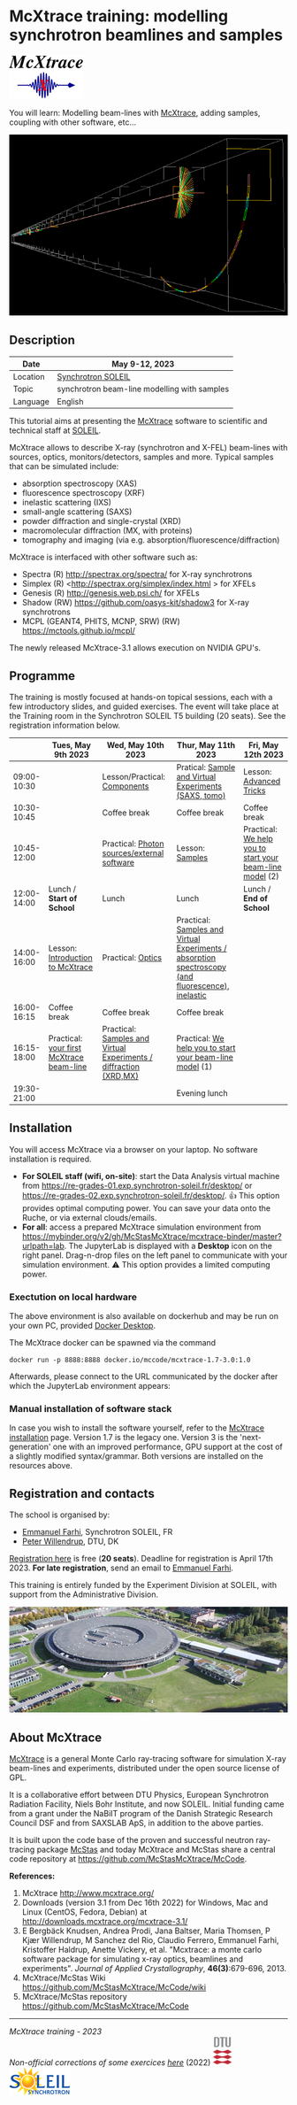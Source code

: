# McXtrace training: modelling synchrotron beamlines and samples

![McXtrace](images/mcxtrace-logo.png  "McXtrace")

You will learn: Modelling beam-lines with [McXtrace](http://www.mcxtrace.org/), adding samples, coupling with other software, etc...

![McXtrace diff](images/mcxtrace-diff.png  "McXtrace diff")

## Description

| Date | May 9-12, 2023 |
| --------|-------------------|
|Location |  	[Synchrotron SOLEIL](https://www.synchrotron-soleil.fr/fr) |
| Topic | synchrotron beam-line modelling with samples |
| Language | English |

This tutorial aims at presenting the [McXtrace](http://www.mcxtrace.org) software to scientific and technical staff at [SOLEIL](https://www.synchrotron-soleil.fr/fr).

McXtrace allows to describe X-ray (synchrotron and X-FEL) beam-lines with sources, optics, monitors/detectors, samples and more. 
Typical samples that can be simulated include:
- absorption spectroscopy (XAS)
- fluorescence spectroscopy (XRF)
- inelastic scattering (IXS)
- small-angle scattering (SAXS)
- powder diffraction and single-crystal (XRD)
- macromolecular diffraction (MX, with proteins)
- tomography and imaging (via e.g. absorption/fluorescence/diffraction)

McXtrace is interfaced with other software such as:
- Spectra (R) <http://spectrax.org/spectra/> for X-ray synchrotrons
- Simplex (R) <http://spectrax.org/simplex/index.html > for XFELs
- Genesis (R) <http://genesis.web.psi.ch/> for XFELs
- Shadow (RW) <https://github.com/oasys-kit/shadow3> for X-ray synchrotrons
- MCPL (GEANT4, PHITS, MCNP, SRW) (RW) <https://mctools.github.io/mcpl/>

The newly released McXtrace-3.1 allows execution on NVIDIA GPU's.

## Programme

The training is mostly focused at hands-on topical sessions, each with a few introductory slides, and guided exercises. The event will take place at the Training room in the Synchrotron SOLEIL T5 building (20 seats). See the registration information below.

|       |  Tues, May 9th 2023 | Wed, May 10th 2023 | Thur, May 11th 2023 | Fri, May 12th 2023 |
|-------|-------------------|----------------------------|----------------------------|-----------------------|
| 09:00-10:30 | |  Lesson/Practical: [Components](https://github.com/McStasMcXtrace/Schools/tree/master/2023/SOLEIL_May_2023/Day2_Wednesday_May_10th/3_Components) | Pratical: [Sample and Virtual Experiments (SAXS, tomo)](https://github.com/McStasMcXtrace/Schools/tree/master/2023/SOLEIL_May_2023/Day3_Thursday_May_11th/9_Practical_Virtual_Exp_tomo) | Lesson: [Advanced Tricks](https://github.com/McStasMcXtrace/Schools/tree/master/2023/SOLEIL_May_2023/Day4_Friday_May_12th/11_Advanced_Tricks) | 
| 10:30-10:45 | |	Coffee break | Coffee break | Coffee break |
| 10:45-12:00 | | Practical: [Photon sources/external software](https://github.com/McStasMcXtrace/Schools/tree/master/2023/SOLEIL_May_2023/Day2_Wednesday_May_10th/4_Sources) | Lesson: [Samples](https://github.com/McStasMcXtrace/Schools/tree/master/2023/SOLEIL_May_2023/Day3_Thursday_May_11th/7_Samples) | Practical: [We help you to start your beam-line model](https://github.com/McStasMcXtrace/Schools/tree/master/2023/SOLEIL_May_2023/Day3_Thursday_May_11th/10_Starting_your_own_beam_line) (2) |
| 12:00-14:00 |	Lunch / **Start of School** |	Lunch | Lunch | Lunch / **End of School** |
| 14:00-16:00 |Lesson: [Introduction to McXtrace](https://github.com/McStasMcXtrace/Schools/tree/master/2023/SOLEIL_May_2023/Day1_Tuesday_May_9th/1_Introduction)  | Practical: [Optics](https://github.com/McStasMcXtrace/Schools/tree/master/2023/SOLEIL_May_2023/Day2_Wednesday_May_10th/5_Optics) | Practical: [Samples and Virtual Experiments / absorption spectroscopy (and fluorescence), inelastic](https://github.com/McStasMcXtrace/Schools/tree/master/2023/SOLEIL_May_2023/Day3_Thursday_May_11th/8_Practical_Virtual_Exp_spectroscopy) | |
| 16:00-16:15 |	Coffee break |	Coffee break |	Coffee break |	 |
| 16:15-18:00 |Practical: [your first McXtrace beam-line](https://github.com/McStasMcXtrace/Schools/tree/master/2023/SOLEIL_May_2023/Day1_Tuesday_May_9th/2_1st_Beamline) | Practical: [Samples and Virtual Experiments / diffraction (XRD,MX)](https://github.com/McStasMcXtrace/Schools/tree/master/2023/SOLEIL_May_2023/Day2_Wednesday_May_10th/6_Practical_Virtual_Exp_diffraction)  | Practical: [We help you to start your beam-line model](https://github.com/McStasMcXtrace/Schools/tree/master/2023/SOLEIL_May_2023/Day3_Thursday_May_11th/10_Starting_your_own_beam_line) (1) | |
| 19:30-21:00 | | | Evening lunch | |

## Installation

You will access McXtrace via a browser on your laptop. No software installation is required.

- **For SOLEIL staff (wifi, on-site)**: start the Data Analysis virtual machine from <https://re-grades-01.exp.synchrotron-soleil.fr/desktop/> or <https://re-grades-02.exp.synchrotron-soleil.fr/desktop/>. :+1: This option provides optimal computing power. You can save your data onto the Ruche, or via external clouds/emails.
- **For all**: access a prepared McXtrace simulation environment from <https://mybinder.org/v2/gh/McStasMcXtrace/mcxtrace-binder/master?urlpath=lab>. The JupyterLab is displayed with a __Desktop__ icon on the right panel. Drag-n-drop files on the left panel to communicate with your simulation environment. :warning: This option provides a limited computing power.

### Exectution on local hardware
The above environment is also available on dockerhub and may be run on your own PC, provided [Docker Desktop](https://www.docker.com/products/docker-desktop).

The McXtrace docker can be spawned via the command
```
docker run -p 8888:8888 docker.io/mccode/mcxtrace-1.7-3.0:1.0
```
Afterwards, please connect to the URL communicated by the docker after which the JupyterLab environment appears:

### Manual installation of software stack
In case you wish to install the software yourself, refer to the [McXtrace installation](http://mcxtrace.org/download/) page. Version 1.7 is the legacy one. Version 3 is the 'next-generation' one with an improved performance, GPU support at the cost of a slightly modified syntax/grammar. Both versions are installed on the resources above.

## Registration and contacts

The school is organised by:

- [Emmanuel Farhi](mailto:emmanuel.farhi@synchrotron-soleil.fr), Synchrotron SOLEIL, FR 
- [Peter Willendrup](https://www.fysik.dtu.dk/english/Research/NEXMAP/About-NEXMAP/Staff/Person?id=38697&tab=2&qt=dtupublicationquery), DTU, DK

[Registration here](https://indico.synchrotron-soleil.fr/e/mcxtrace2023) is free (**20 seats**). Deadline for registration is April 17th 2023. **For late registration**, send an email to [Emmanuel Farhi](mailto:emmanuel.farhi@synchrotron-soleil.fr).

This training is entirely funded by the Experiment Division at SOLEIL, with support from the Administrative Division.

![SOLEIL](images/19095652_1767452143270648_7625920286961398719_o.resized.jpg  "SOLEIL")

## About McXtrace

[McXtrace](http://www.mcxtrace.org/) is a general Monte Carlo ray-tracing software for simulation X-ray beam-lines and experiments, distributed under the open source license of GPL.

It is a collaborative effort between DTU Physics, European Synchrotron Radiation Facility, Niels Bohr Institute, and now SOLEIL. Initial funding came from a grant under the NaBiIT program of the Danish Strategic Research Council DSF and from SAXSLAB ApS, in addition to the above parties.

It is built upon the code base of the proven and successful neutron ray-tracing package [McStas](http://mcstas.org/) and today McXtrace and McStas share a central code repository at https://github.com/McStasMcXtrace/McCode.

**References:**

1. McXtrace http://www.mcxtrace.org/
2. Downloads (version 3.1 from Dec 16th 2022) for Windows, Mac and Linux (CentOS, Fedora, Debian) at http://downloads.mcxtrace.org/mcxtrace-3.1/
3. E Bergbäck Knudsen, Andrea Prodi, Jana Baltser, Maria Thomsen, P Kjær Willendrup, M Sanchez del Rio, Claudio Ferrero, Emmanuel Farhi, Kristoffer Haldrup, Anette Vickery, et al. "Mcxtrace: a monte carlo software package for simulating x-ray optics, beamlines and experiments". _Journal of Applied Crystallography_, **46(3)**:679-696, 2013.
4. McXtrace/McStas Wiki https://github.com/McStasMcXtrace/McCode/wiki
5. McXtrace/McStas repository https://github.com/McStasMcXtrace/McCode

***
*McXtrace training - 2023*  
*Non-official corrections of some exercices [here](https://github.com/antoinepado/Corrections_School_March_2022)*  (2022)
![DTU](images/dtu_logo.gif  "DTU")
![SOLEIL](images/soleil-logo.png  "SOLEIL")

